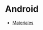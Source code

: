 # Android

* [Materiales](https://drive.google.com/drive/folders/1h8YT4ZpX4ijCbsbQ_L02GjzIW8om4J7s)
